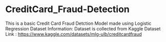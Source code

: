 # CreditCard_Fraud-Detection
This is a basic Credit Card Fraud Detction Model made using Logistic Regression 
Dataset Information:
Dataset is collected from Kaggle 
Dataset Link : https://www.kaggle.com/datasets/mlg-ulb/creditcardfraud   

